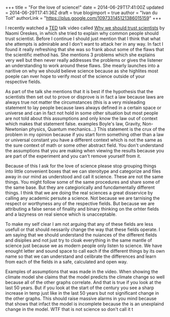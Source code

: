 +++
title = "For the love of science!"
date = 2014-06-29T17:41:00Z
updated = 2014-06-29T17:41:36Z
draft = true
blogimport = true
author = "Ivan du Toit"
authorLink = "https://plus.google.com/109733145121386015159"
+++

I recently watched a <a href="http://www.ted.com/">TED</a> talk video called <a href="https://www.youtube.com/watch?v=RxyQNEVOElU">Why we should trust scientists</a> by Naomi Oreskes, in which she tried to explain why common people should trust scientist. Before I continue I should just mention that I think that what she attempts is admirable and I don't want to attack her in any way. In fact I found it really refreshing that she was so frank about some of the flaws that the scientific method has. She mentions 3 problems which she explains very well but then never really addresses the problems or gives the listener an understanding to work around these flaws. She mearly launches into a naritive on why we should believe science because as she highlites most poeple can nver hope to verify most of the science outside of your respective fields.

As part of the talk she mentions that it is best if the hypothesis that the scientists then set out to prove or disprove is in fact a law because laws are always true not matter the circumstances (this is a very misleading statement to lay people because laws always defined in a certain space or universe and can in fact not hold in some other situation but most people are not told about this assumptions and only know the law out of context which makes that statement false. examples Boyle's law, Gravity, Non-Newtonian physics, Quantum mechanics...) This statement is the crux of the problem in my opinion because if you start form something other than a law or universal constant you have a different context which is not the same as the sure context of math or some other abstract field. You don't understand the assumptions that you are making when viewing the results because you are part of the experiment and you can't remove yourself from it.

Because of this I ask for the love of science please stop grouping things into little convenient boxes that we can steroitype and categorize and files away in our mind as understood and call it science. These are not the same things. You might follow some of the same procedures and share some of the same base. But they are categiorically and funcdamentally different things. I think that we are doing the real sciences a great disservice by calling any academic persute a science. Not because we are tarnising the respect or worthyness any of the respective fields. But because we are attributing a false sense of finality and binary thinking on the orhter fields and a lazyness on real sience which is unacceptable.

To make my self clear I am not arguing that any of these fields are less usefull or that should nessarily change the way that these fields operate. I am saying that we should understand the nuiances of the different fields and disiplies and not just try to cloak everything in the same mantle of science just because we as modern people only listen to science. We have enought letter and sound space to call each if the different things by its own name so that we can understand and celibrate the differences and learn from each of the fields in a safe, calculated and open way.

Examples of assumptions that was made in the video. When showing the climate model she claims that the model predicts the climate change so well because all of the other graphs correlate. And that is true if you look at the last 50 years. But if you look at the start of the century you see a sharp increase in temp just like in the last 50 years but not significant change in the other graphs. This should raise massive alarms in you mind because that shows that infact the model is incomplete because the is an unexplaind change in the model. WTF that is not science so don't call it t
